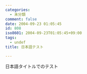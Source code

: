 ```yaml
---
categories:
  - 未分類
comment: false
date: 2004-09-23 01:05:45
id: 808
iso8601: 2004-09-23T01:05:45+09:00
tags:
  - undef
title: 日本語テスト

---
```


<div class="entry-body">
                                 <p>日本語タイトルでのテスト</p>
                              </div>    	